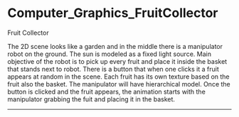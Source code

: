 # Computer_Graphics_FruitCollector

Fruit Collector


The 2D scene looks like a garden and in the middle there is a manipulator robot on the ground. The sun is modeled as a fixed light source. Main objective of the robot is to pick up every fruit and place it inside the basket that stands next to robot. There is a button that when one clicks it a fruit appears at random in the scene. Each fruit has its own texture based on the fruit also the basket. The manipulator will have hierarchical model. Once the button is clicked and the fruit appears, the animation starts with the manipulator grabbing the fuit and placing it in the basket. 
_____________



